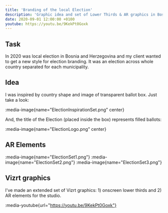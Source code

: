 ```yaml
---
title: 'Branding of the local Election'
description: 'Graphic idea and set of Lower Thirds & AR graphics in Bosnia and Herzegovina.'
date: 2020-09-01 12:00:00 +0100
youtube: https://youtu.be/9KekPt0Goxk
---
```


## Task

In 2020 was local election in Bosnia and Herzegovina and my client wanted to get a new style for election branding. It was an election across whole country separated for each municipality.

## Idea

I was inspired by country shape and image of transparent ballot box. Just take a look:

:media-image{name="ElectionInspirationSet.png" center}

And, the title of the Election (placed inside the box) represents filled ballots:

:media-image{name="ElectionLogo.png" center}

## AR Elements

:media-image{name="ElectionSet1.png"}
:media-image{name="ElectionSet2.png"}
:media-image{name="ElectionSet3.png"}

## Vizrt graphics

I've made an extended set of Vizrt graphics: 1) onscreen lower thirds and 2) AR elements for the studio.

:media-youtube{url="https://youtu.be/9KekPt0Goxk"}
